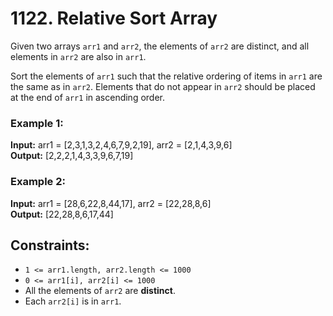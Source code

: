 # 1122. Relative Sort Array

Given two arrays `arr1` and `arr2`, the elements of `arr2` are distinct, and all elements in `arr2` are also in `arr1`.

Sort the elements of `arr1` such that the relative ordering of items in `arr1` are the same as in `arr2`. Elements that do not appear in `arr2` should be placed at the end of `arr1` in ascending order.

### Example 1:
**Input:** arr1 = [2,3,1,3,2,4,6,7,9,2,19], arr2 = [2,1,4,3,9,6]  
**Output:** [2,2,2,1,4,3,3,9,6,7,19]  

### Example 2:
**Input:** arr1 = [28,6,22,8,44,17], arr2 = [22,28,8,6]  
**Output:** [22,28,8,6,17,44]  
 
## Constraints:
- `1 <= arr1.length, arr2.length <= 1000`
- `0 <= arr1[i], arr2[i] <= 1000`
- All the elements of `arr2` are **distinct**.
- Each `arr2[i]` is in `arr1`.